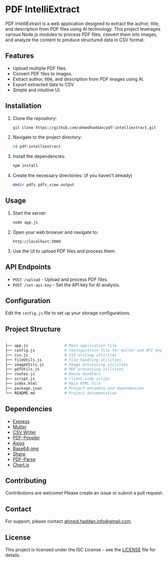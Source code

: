 # PDF IntelliExtract

PDF IntelliExtract is a web application designed to extract the author, title, and description from PDF files using AI technology. This project leverages various Node.js modules to process PDF files, convert them into images, and analyze the content to produce structured data in CSV format.

## Features

- Upload multiple PDF files.
- Convert PDF files to images.
- Extract author, title, and description from PDF images using AI.
- Export extracted data to CSV.
- Simple and intuitive UI.

## Installation

1. Clone the repository:

    ```bash
    git clone https://github.com/ahmedhaddan/pdf-intelliextract.git
    ```

2. Navigate to the project directory: 

    ```bash
    cd pdf-intelliextract
    ```

3. Install the dependencies:

    ```bash
    npm install
    ```

4. Create the necessary directories: (if you haven't already)

    ```bash
    mkdir pdfs pdfs_view output 
    ```

## Usage

1. Start the server:

    ```bash
    node app.js
    ```

2. Open your web browser and navigate to:

    ```
    http://localhost:3000
    ```

3. Use the UI to upload PDF files and process them.

## API Endpoints

- `POST /upload` - Upload and process PDF files.
- `POST /set-api-key` - Set the API key for AI analysis.

## Configuration

Edit the `config.js` file to set up your storage configurations.

## Project Structure
```bash
.
├── app.js                # Main application file
├── config.js             # Configuration file for multer and API key
├── csv.js                # CSV writing utilities
├── fileUtils.js          # File handling utilities
├── imageUtils.js         # Image processing utilities
├── pdfUtils.js           # PDF processing utilities
├── routes.js             # Route handlers
├── script.js             # Client-side script
├── index.html            # Main HTML file
├── package.json          # Project metadata and dependencies
└── README.md             # Project documentation
```


## Dependencies

- [Express](https://expressjs.com/)
- [Multer](https://github.com/expressjs/multer)
- [CSV Writer](https://www.npmjs.com/package/csv-writer)
- [PDF-Poppler](https://github.com/rotaready/pdf-poppler)
- [Axios](https://axios-http.com/)
- [Base64-img](https://www.npmjs.com/package/base64-img)
- [Sharp](https://sharp.pixelplumbing.com/)
- [PDF-Parse](https://github.com/modesty/pdf-parse)
- [Chart.js](https://www.chartjs.org/)

## Contributing

Contributions are welcome! Please create an issue or submit a pull request.

## Contact

For support, please contact [ahmed.haddan.info@gmail.com](mailto:ahmed.haddan.info@gmail.com).

## License

This project is licensed under the ISC License - see the [LICENSE](LICENSE) file for details.
